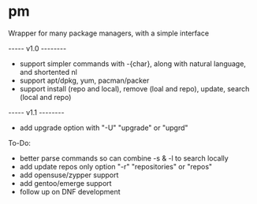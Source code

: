 pm
==

Wrapper for many package managers, with a simple interface


----- v1.0 --------
- support simpler commands with -{char}, along with natural language, and shortented nl
- support apt/dpkg, yum, pacman/packer
- support install (repo and local), remove (loal and repo), update, search (local and repo)

----- v1.1 --------
- add upgrade option with "-U" "upgrade" or "upgrd"


To-Do:
- better parse commands so can combine -s & -l to search locally
- add update repos only option "-r" "repositories" or "repos"
- add opensuse/zypper support
- add gentoo/emerge support
- follow up on DNF development
